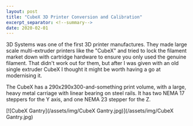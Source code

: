 ```yaml
---
layout: post
title: "CubeX 3D Printer Conversion and Calibration"
excerpt_separator: <!--summary-->
date: 2020-02-01
---
```

3D Systems was one of the first 3D printer manufactures. They made large scale multi-extruder printers like the "CubeX" and tried to lock the filament market down with cartridge hardware to ensure you only used the genuine filament.
That didn't work out for them, but after I was given with an old single extruder CubeX I thought it might be worth having a go at modernising it.
 <!--summary-->

The CubeX has a 290x290x300-and-something print volume, with a large, heavy metal carriage with linear bearing on steel rails. It has two NEMA 17 steppers for the Y axis, and one NEMA 23 stepper for the Z.

[![CubeX Gantry](/assets/img/CubeX Gantry.jpg)](/assets/img/CubeX Gantry.jpg)
